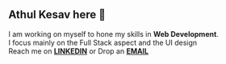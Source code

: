 ## Athul Kesav here 👋
I am working on myself to hone my skills in **Web Development**. <br>
I focus mainly on the Full Stack aspect and the UI design <br>
Reach me on **[LINKEDIN](www.linkedin.com/in/athul-kesav-0b5855292)** or Drop an **[EMAIL](athulkesav2004@gmail.com)**
<!--
**Athul-Kesav/Athul-Kesav** is a ✨ _special_ ✨ repository because its `README.md` (this file) appears on your GitHub profile.

Here are some ideas to get you started:

- 🔭 I’m currently working on ...
- 🌱 I’m currently learning ...
- 👯 I’m looking to collaborate on ...
- 🤔 I’m looking for help with ...
- 💬 Ask me about ...
- 📫 How to reach me: ...
- 😄 Pronouns: ...
- ⚡ Fun fact: ...
-->

<!--[![Athul-Kesav's GitHub | Stats](https://stats.quira.sh/Athul-Kesav/github?theme=dark)](https://quira.sh?utm_source=widgets&utm_campaign=Athul-Kesav) -->
